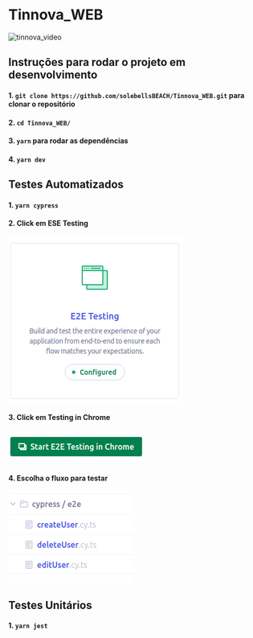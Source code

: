 # Tinnova_WEB
![tinnova_video](https://user-images.githubusercontent.com/62174352/192172800-3eaab82a-3963-4130-9663-1aff000fb54d.gif)



## Instruções para rodar o projeto em desenvolvimento
#### 1. `git clone https://github.com/solebellsBEACH/Tinnova_WEB.git`  para clonar o repositório

#### 2. `cd Tinnova_WEB/`

#### 3. `yarn` para rodar as dependências

#### 4. `yarn dev`

## Testes Automatizados

#### 1. `yarn cypress` 

#### 2. Click em ESE Testing
![](https://raw.githubusercontent.com/solebellsBEACH/solebellsBEACH/main/cypress01.png)

#### 3. Click em Testing in Chrome
![](https://raw.githubusercontent.com/solebellsBEACH/solebellsBEACH/main/cypress02.png)

#### 4. Escolha o fluxo para testar
![](https://raw.githubusercontent.com/solebellsBEACH/solebellsBEACH/main/cypress03.png)

## Testes Unitários

#### 1. `yarn jest`
